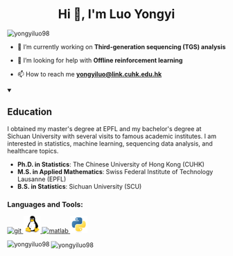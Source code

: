 <h1 align="center">Hi 👋, I'm Luo Yongyi</h1>

<p align="left"> <img src="https://komarev.com/ghpvc/?username=yongyiluo98&label=Profile%20views&color=0e75b6&style=flat" alt="yongyiluo98" /> </p>

- 🔭 I’m currently working on **Third-generation sequencing (TGS) analysis**

- 🤝 I’m looking for help with **Offline reinforcement learning**

- 📫 How to reach me **yongyiluo@link.cuhk.edu.hk**



<details id=0 open>
<summary><h2>Education</h2></summary>

I obtained my master's degree at EPFL and my bachelor's degree at Sichuan University with several visits to famous academic institutes. I am interested in statistics, machine learning, sequencing data analysis, and healthcare topics.

- **Ph.D. in Statistics**: The Chinese University of Hong Kong (CUHK)
- **M.S. in Applied Mathematics**: Swiss Federal Institute of Technology Lausanne (EPFL)
- **B.S. in Statistics**: Sichuan University (SCU)

<h3 align="left">Languages and Tools:</h3>
<p align="left"> <a href="https://git-scm.com/" target="_blank" rel="noreferrer"> <img src="https://www.vectorlogo.zone/logos/git-scm/git-scm-icon.svg" alt="git" width="40" height="40"/> </a> <a href="https://www.linux.org/" target="_blank" rel="noreferrer"> <img src="https://raw.githubusercontent.com/devicons/devicon/master/icons/linux/linux-original.svg" alt="linux" width="40" height="40"/> </a> <a href="https://www.mathworks.com/" target="_blank" rel="noreferrer"> <img src="https://upload.wikimedia.org/wikipedia/commons/2/21/Matlab_Logo.png" alt="matlab" width="40" height="40"/> </a> <a href="https://www.python.org" target="_blank" rel="noreferrer"> <img src="https://raw.githubusercontent.com/devicons/devicon/master/icons/python/python-original.svg" alt="python" width="40" height="40"/> </a> </p>

<p><img align="left" src="https://github-readme-stats.vercel.app/api/top-langs?username=yongyiluo98&show_icons=true&locale=en&layout=compact" alt="yongyiluo98" /></p>

<p>&nbsp;<img align="center" src="https://github-readme-stats.vercel.app/api?username=yongyiluo98&show_icons=true&locale=en" alt="yongyiluo98" /></p>
